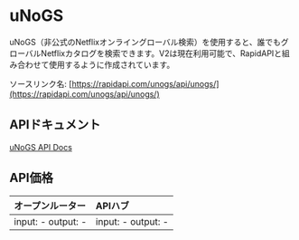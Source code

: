 # uNoGS

uNoGS（非公式のNetflixオンライングローバル検索）を使用すると、誰でもグローバルNetflixカタログを検索できます。V2は現在利用可能で、RapidAPIと組み合わせて使用するように作成されています。

ソースリンク名: [https://rapidapi.com/unogs/api/unogs/](https://rapidapi.com/unogs/api/unogs/)

## APIドキュメント

[uNoGS API Docs](../apis/ja/uNoGS.md)

## API価格

| オープンルーター | APIハブ |
|:---|:---|
| input: - output: - | input: - output: - |
